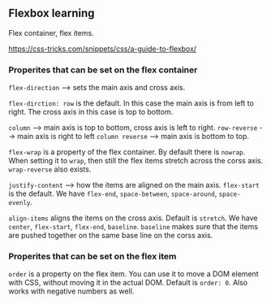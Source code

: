 ## Flexbox learning

Flex container, flex items.

https://css-tricks.com/snippets/css/a-guide-to-flexbox/

### Properites that can be set on the flex container

`flex-direction` --> sets the main axis and cross axis.

`flex-dirction: row` is the default. In this case the main axis is from left to right.
The cross axis in this case is top to bottom.

`column` --> main axis is top to bottom, cross axis is left to right.
`row-reverse` --> main axis is right to left
`column reverse` --> main axis is bottom to top.

`flex-wrap` is a property of the flex container. By default there is `nowrap`.
When setting it to `wrap`, then still the flex items stretch across the corss axis.
`wrap-reverse` also exists.

`justify-content` --> how the items are aligned on the main axis. `flex-start` is the default.
We have `flex-end`, `space-between`, `space-around`, `space-evenly`.

`align-items` aligns the items on the cross axis. Default is `stretch`. We have `center`,
`flex-start`, `flex-end`, `baseline`. `baseline` makes sure that the items are pushed together
on the same base line on the corss axis.

### Properites that can be set on the flex item

`order` is a property on the flex item. You can use it to move a DOM element with CSS, without
moving it in the actual DOM. Default is `order: 0`. Also works with negative numbers as well.
